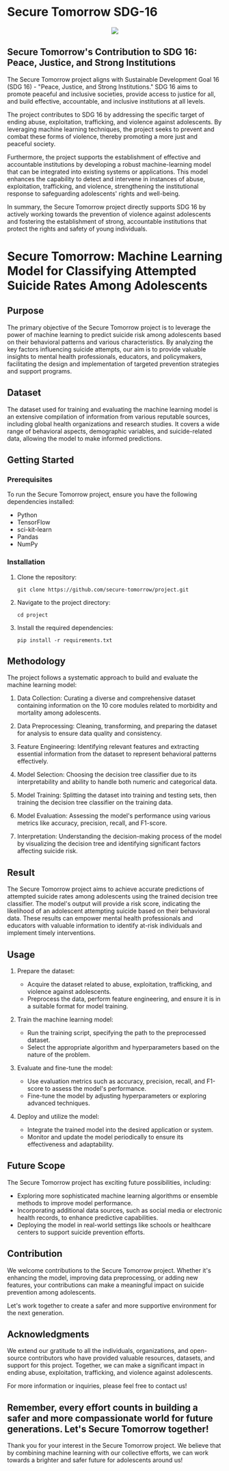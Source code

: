 # Secure Tomorrow SDG-16

<center><img src="https://www.un.org/sustainabledevelopment/wp-content/uploads/2015/12/english_SDG_17goals_poster_all_languages_with_UN_emblem_1.png"></center>

## Secure Tomorrow's Contribution to SDG 16: Peace, Justice, and Strong Institutions

The Secure Tomorrow project aligns with Sustainable Development Goal 16 (SDG 16) - "Peace, Justice, and Strong Institutions." SDG 16 aims to promote peaceful and inclusive societies, provide access to justice for all, and build effective, accountable, and inclusive institutions at all levels.

The project contributes to SDG 16 by addressing the specific target of ending abuse, exploitation, trafficking, and violence against adolescents. By leveraging machine learning techniques, the project seeks to prevent and combat these forms of violence, thereby promoting a more just and peaceful society.

Furthermore, the project supports the establishment of effective and accountable institutions by developing a robust machine-learning model that can be integrated into existing systems or applications. This model enhances the capability to detect and intervene in instances of abuse, exploitation, trafficking, and violence, strengthening the institutional response to safeguarding adolescents' rights and well-being.

In summary, the Secure Tomorrow project directly supports SDG 16 by actively working towards the prevention of violence against adolescents and fostering the establishment of strong, accountable institutions that protect the rights and safety of young individuals.

# Secure Tomorrow: Machine Learning Model for Classifying Attempted Suicide Rates Among Adolescents

## Purpose

The primary objective of the Secure Tomorrow project is to leverage the power of machine learning to predict suicide risk among adolescents based on their behavioral patterns and various characteristics. By analyzing the key factors influencing suicide attempts, our aim is to provide valuable insights to mental health professionals, educators, and policymakers, facilitating the design and implementation of targeted prevention strategies and support programs.

## Dataset

The dataset used for training and evaluating the machine learning model is an extensive compilation of information from various reputable sources, including global health organizations and research studies. It covers a wide range of behavioral aspects, demographic variables, and suicide-related data, allowing the model to make informed predictions.

## Getting Started

### Prerequisites

To run the Secure Tomorrow project, ensure you have the following dependencies installed:

- Python 
- TensorFlow 
- sci-kit-learn 
- Pandas
- NumPy 

### Installation

1. Clone the repository:

   ```
   git clone https://github.com/secure-tomorrow/project.git
   ```

2. Navigate to the project directory:

   ```
   cd project
   ```

3. Install the required dependencies:

   ```
   pip install -r requirements.txt
   ```

## Methodology

The project follows a systematic approach to build and evaluate the machine learning model:

1. Data Collection: Curating a diverse and comprehensive dataset containing information on the 10 core modules related to morbidity and mortality among adolescents.

2. Data Preprocessing: Cleaning, transforming, and preparing the dataset for analysis to ensure data quality and consistency.

3. Feature Engineering: Identifying relevant features and extracting essential information from the dataset to represent behavioral patterns effectively.

4. Model Selection: Choosing the decision tree classifier due to its interpretability and ability to handle both numeric and categorical data.

5. Model Training: Splitting the dataset into training and testing sets, then training the decision tree classifier on the training data.

6. Model Evaluation: Assessing the model's performance using various metrics like accuracy, precision, recall, and F1-score.

7. Interpretation: Understanding the decision-making process of the model by visualizing the decision tree and identifying significant factors affecting suicide risk.

## Result

The Secure Tomorrow project aims to achieve accurate predictions of attempted suicide rates among adolescents using the trained decision tree classifier. The model's output will provide a risk score, indicating the likelihood of an adolescent attempting suicide based on their behavioral data. These results can empower mental health professionals and educators with valuable information to identify at-risk individuals and implement timely interventions.

## Usage

1. Prepare the dataset:

   - Acquire the dataset related to abuse, exploitation, trafficking, and violence against adolescents.
   - Preprocess the data, perform feature engineering, and ensure it is in a suitable format for model training.

2. Train the machine learning model:

   - Run the training script, specifying the path to the preprocessed dataset.
   - Select the appropriate algorithm and hyperparameters based on the nature of the problem.

3. Evaluate and fine-tune the model:

   - Use evaluation metrics such as accuracy, precision, recall, and F1-score to assess the model's performance.
   - Fine-tune the model by adjusting hyperparameters or exploring advanced techniques.

4. Deploy and utilize the model:

   - Integrate the trained model into the desired application or system.
   - Monitor and update the model periodically to ensure its effectiveness and adaptability.
## Future Scope

The Secure Tomorrow project has exciting future possibilities, including:

- Exploring more sophisticated machine learning algorithms or ensemble methods to improve model performance.
- Incorporating additional data sources, such as social media or electronic health records, to enhance predictive capabilities.
- Deploying the model in real-world settings like schools or healthcare centers to support suicide prevention efforts.

## Contribution

We welcome contributions to the Secure Tomorrow project. Whether it's enhancing the model, improving data preprocessing, or adding new features, your contributions can make a meaningful impact on suicide prevention among adolescents.

Let's work together to create a safer and more supportive environment for the next generation.

## Acknowledgments

We extend our gratitude to all the individuals, organizations, and open-source contributors who have provided valuable resources, datasets, and support for this project. Together, we can make a significant impact in ending abuse, exploitation, trafficking, and violence against adolescents.

For more information or inquiries, please feel free to contact us!

Remember, every effort counts in building a safer and more compassionate world for future generations. Let's Secure Tomorrow together!
---

Thank you for your interest in the Secure Tomorrow project. We believe that by combining machine learning with our collective efforts, we can work towards a brighter and safer future for adolescents around us!
